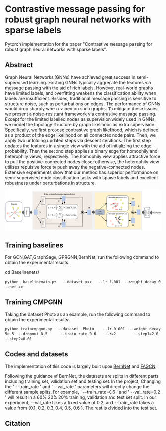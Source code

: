 # Contrastive message passing for robust graph neural networks with sparse labels
Pytorch implementation for the paper "Contrastive message passing for robust graph neural networks with sparse labels".

## Abstract
Graph Neural Networks (GNNs) have achieved great success in semi-supervised learning. Existing GNNs typically aggregate the features via message passing with the aid of rich labels. However, real-world graphs have limited labels, and overfitting weakens the classification ability when labels are insufficient. Besides, traditional message passing is sensitive to structure noise, such as perturbations on edges. The performance of GNNs would drop sharply when trained on such graphs. To mitigate these issues, we present a noise-resistant framework via contrastive message passing. Except for the limited labelled nodes as supervision widely used in GNNs, we model the topology structure by graph likelihood as extra supervision. Specifically, we first propose contrastive graph likelihood, which is defined as a product of the edge likelihood on all connected node pairs. Then, we apply two unfolding updated steps via descent iterations. The first step updates the features in a single view with the aid of initializing the edge probability. Then the second step applies a binary edge for homophily and heterophily views, respectively. The homophily view applies attractive force to pull the positive-connected nodes close; otherwise, the heterophily view utilizes repulsive force to push away the negative-connected nodes. Extensive experiments show that our method has superior performance on semi-supervised node classification tasks with sparse labels and excellent robustness under perturbations in structure.


![Framework](CMPGNN.png)

## Training baselines
For GCN,GAT,GraphSage, GPRGNN,BernNet, run the following command to obtain the experimental results:
    
   cd Baselinenets/

    python  baselinemain.py   --dataset xxx   --lr 0.001  --weight_decay 0  --net xx

## Training CMPGNN
Taking the dataset Photo as an example, run the following command to obtain the experimental results:
    
    python traincmpgnn.py   --dataset  Photo    --lr 0.001  --weight_decay  5e-5  --dropout 0.5      --train_rate 0.6    --K=2        --step1=2.0    --step2=0.01


## Codes and datasets
The implementation of this code is largely built upon [BernNet](https://github.com/ivam-he/BernNet) and [FAGCN](https://github.com/bdy9527/FAGCN)

Following the guidance of BernNet, the datasets are splits in different parts including training set, validation set and testing set. In the project, Changing the ' --train_rate ' and ' --val_rate ' parameters will directly change the different sample splits. For example, ' --train_rate=0.6 ' and ' --val_rate=0.2 ' will result in a 60% 20% 20% training, validation and test set split. In our experiment, --val_rate takes a fixed value of 0.2, and --train_rate takes a value from {0.1, 0.2, 0.3, 0.4, 0.5, 0.6 }. The rest is divided into the test set.


## Citation
```bibtex

```